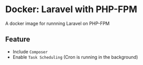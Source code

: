 # Docker: Laravel with PHP-FPM
A docker image for runnning Laravel on PHP-FPM

## Feature

- Include `Composer`
- Enable `Task Scheduling` (Cron is running in the background)
